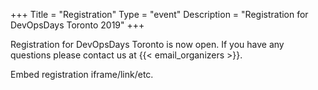 +++
Title = "Registration"
Type = "event"
Description = "Registration for DevOpsDays Toronto 2019"
+++

<div style="width:100%; text-align:left;">

Registration for DevOpsDays Toronto is now open. If you have any questions please contact us at {{< email_organizers >}}.

<script src="https://pheedloop.s3.amazonaws.com/embed/embed.js"></script>
<div id="pheedloop-embed-10880"></div>

<script type="text/javascript">
  createSection({
    event: 'dodto19',
    section: '10880',
    height: 2000,
  });
</script>

Embed registration iframe/link/etc.
</div></div>
</div>
